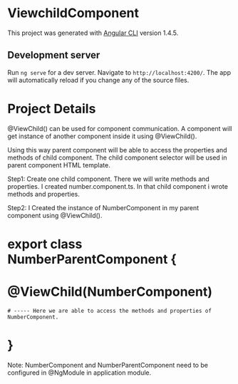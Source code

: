 # ViewchildComponent

This project was generated with [Angular CLI](https://github.com/angular/angular-cli) version 1.4.5.

## Development server

Run `ng serve` for a dev server. Navigate to `http://localhost:4200/`. The app will automatically reload if you change any of the source files.

# Project Details
  
  @ViewChild() can be used for component communication. A component will get instance of another component inside it using @ViewChild().
  
  Using this way parent component will be able to access the properties and methods of child component. The child component selector will be used in parent component HTML template.
  
  Step1: Create one child component. There we will write methods and properties. I created number.component.ts. In that child component i wrote methods and properties. 
  
  Step2: I Created the instance of NumberComponent in my parent component using @ViewChild(). 
  
 # export class NumberParentComponent {
   # @ViewChild(NumberComponent)
    # ----- Here we are able to access the methods and properties of NumberComponent.
   # }
    
   Note: NumberComponent and NumberParentComponent need to be configured in @NgModule in application module. 
  
  
